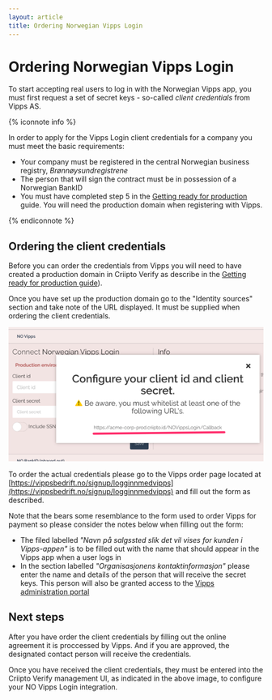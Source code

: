 ```yaml
---
layout: article
title: Ordering Norwegian Vipps Login
---
```

# Ordering Norwegian Vipps Login

To start accepting real users to log in with the Norwegian Vipps app, you must first request a set of secret keys - so-called _client credentials_ from Vipps AS.

{% iconnote info %}

In order to apply for the Vipps Login client credentials for a company you must meet the basic requirements:

- Your company must be registered in the central Norwegian business registry, _Brønnøysundregistrene_
- The person that will sign the contract must be in possession of a Norwegian BankID
- You must have completed step 5 in the [Getting ready for production](/how-to/get-ready-for-production) guide. You will need the production domain when registering with Vipps.

{% endiconnote %}

## Ordering the client credentials

Before you can order the credentials from Vipps you will need to have created a production domain in Criipto Verify as describe in the [Getting ready for production guide](/how-to/get-ready-for-production)). 

Once you have set up the production domain go to the "Identity sources" section and take note of the URL displayed. It must be supplied when ordering the client credentials.

![NO Vipps setup](/images/no-vipps.png)

To order the actual credentials please go to the Vipps order page located at [https://vippsbedrift.no/signup/logginnmedvipps](https://vippsbedrift.no/signup/logginnmedvipps) and fill out the form as described.

Note that the bears some resemblance to the form used to order Vipps for payment so please consider the notes below when filling out the form:
- The filed labelled _"Navn på salgssted slik det vil vises for kunden i Vipps-appen"_ is to be filled out with the name that should appear in the Vipps app when a user logs in
- In the section labelled _"Organisasjonens kontaktinformasjon"_ please enter the name and details of the person that will receive the secret keys. This person will also be granted access to the [Vipps administration portal](https://portal.vipps.no/login)

## Next steps

After you have order the client credentials by filling out the online agreement it is proccessed by Vipps. And if you are approved, the designated contact person will receive the credentials. 

Once you have received the client credentials, they must be entered into the Criipto Verify management UI, as indicated in the above image, to configure your NO Vipps Login integration.

